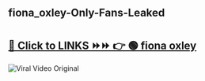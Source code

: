
 ## fiona_oxley-Only-Fans-Leaked

# <h2><a href="https://clipsfans.com/fiona_oxley&ref=git">🔗 Click to LINKS ⏩⏩ 👉 🟢 fiona oxley </a></h2>

<a href="https://clipsfans.com/fiona_oxley&ref=git" rel="nofollow" data-target="animated-image.originalLink"><img src="https://i.ibb.co.com/xMMVF88/686577567.gif" alt="Viral Video Original" style="max-width: 100%; display: inline-block;" data-target="animated-image.originalImage"></a>
